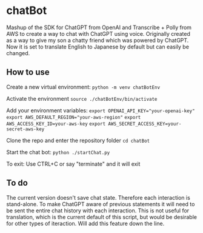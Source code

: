 # chatBot
Mashup of the SDK for ChatGPT from OpenAI and Transcribe + Polly from AWS to create a way to chat with ChatGPT using voice. Originally created as a way to give my son a chatty friend which was powered by ChatGPT. Now it is set to translate English to Japanese by default but can easily be changed. 

## How to use
Create a new virtual environment: 
`python -m venv chatBotEnv`

Activate the environment
`source ./chatBotEnv/bin/activate`

Add your environment variables:
`export OPENAI_API_KEY="your-openai-key"`
`export AWS_DEFAULT_REGION="your-aws-region"`
`export AWS_ACCESS_KEY_ID=your-aws-key`
`export AWS_SECRET_ACCESS_KEY=your-secret-aws-key`

Clone the repo and enter the repository folder
`cd chatBot`

Start the chat bot: 
`python ./startChat.py`

To exit: 
Use CTRL+C or say "terminate" and it will exit

## To do
The current version doesn't save chat state. Therefore each interaction is stand-alone. To make ChatGPT aware of previous statements it will need to be sent the entire chat history with each interaction. This is not useful for translation, which is the current default of this script, but would be desirable for other types of iteraction. Will add this feature down the line. 
